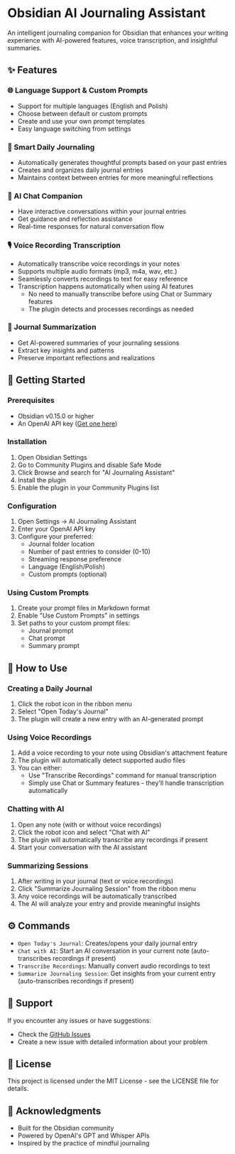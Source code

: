 # Obsidian AI Journaling Assistant

An intelligent journaling companion for Obsidian that enhances your writing experience with AI-powered features, voice transcription, and insightful summaries.

## ✨ Features

### 🌐 Language Support & Custom Prompts

- Support for multiple languages (English and Polish)
- Choose between default or custom prompts
- Create and use your own prompt templates
- Easy language switching from settings

### 🎯 Smart Daily Journaling

- Automatically generates thoughtful prompts based on your past entries
- Creates and organizes daily journal entries
- Maintains context between entries for more meaningful reflections

### 🤖 AI Chat Companion

- Have interactive conversations within your journal entries
- Get guidance and reflection assistance
- Real-time responses for natural conversation flow

### 🎙️ Voice Recording Transcription

- Automatically transcribe voice recordings in your notes
- Supports multiple audio formats (mp3, m4a, wav, etc.)
- Seamlessly converts recordings to text for easy reference
- Transcription happens automatically when using AI features
  - No need to manually transcribe before using Chat or Summary features
  - The plugin detects and processes recordings as needed

### 📝 Journal Summarization

- Get AI-powered summaries of your journaling sessions
- Extract key insights and patterns
- Preserve important reflections and realizations

## 🚀 Getting Started

### Prerequisites

- Obsidian v0.15.0 or higher
- An OpenAI API key ([Get one here](https://platform.openai.com/api-keys))

### Installation

1. Open Obsidian Settings
2. Go to Community Plugins and disable Safe Mode
3. Click Browse and search for "AI Journaling Assistant"
4. Install the plugin
5. Enable the plugin in your Community Plugins list

### Configuration

1. Open Settings → AI Journaling Assistant
2. Enter your OpenAI API key
3. Configure your preferred:
   - Journal folder location
   - Number of past entries to consider (0-10)
   - Streaming response preference
   - Language (English/Polish)
   - Custom prompts (optional)

### Using Custom Prompts

1. Create your prompt files in Markdown format
2. Enable "Use Custom Prompts" in settings
3. Set paths to your custom prompt files:
   - Journal prompt
   - Chat prompt
   - Summary prompt

## 📖 How to Use

### Creating a Daily Journal

1. Click the robot icon in the ribbon menu
2. Select "Open Today's Journal"
3. The plugin will create a new entry with an AI-generated prompt

### Using Voice Recordings

1. Add a voice recording to your note using Obsidian's attachment feature
2. The plugin will automatically detect supported audio files
3. You can either:
   - Use "Transcribe Recordings" command for manual transcription
   - Simply use Chat or Summary features - they'll handle transcription automatically

### Chatting with AI

1. Open any note (with or without voice recordings)
2. Click the robot icon and select "Chat with AI"
3. The plugin will automatically transcribe any recordings if present
4. Start your conversation with the AI assistant

### Summarizing Sessions

1. After writing in your journal (text or voice recordings)
2. Click "Summarize Journaling Session" from the ribbon menu
3. Any voice recordings will be automatically transcribed
4. The AI will analyze your entry and provide meaningful insights

## ⚙️ Commands

- `Open Today's Journal`: Creates/opens your daily journal entry
- `Chat with AI`: Start an AI conversation in your current note (auto-transcribes recordings if present)
- `Transcribe Recordings`: Manually convert audio recordings to text
- `Summarize Journaling Session`: Get insights from your current entry (auto-transcribes recordings if present)

## 🤝 Support

If you encounter any issues or have suggestions:

- Check the [GitHub Issues](https://github.com/yourusername/obsidian-ai-journaling-assistant/issues)
- Create a new issue with detailed information about your problem

## 📄 License

This project is licensed under the MIT License - see the LICENSE file for details.

## 🙏 Acknowledgments

- Built for the Obsidian community
- Powered by OpenAI's GPT and Whisper APIs
- Inspired by the practice of mindful journaling
